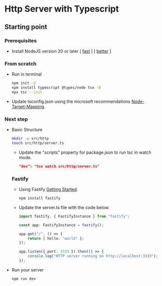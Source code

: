 # Http Server with Typescript

## Starting point

### Prerequisites
- Install NodeJS version 20 or later [ [fast](https://nodejs.org) ] [ [better](https://github.com/nvm-sh/nvm) ]

### From scratch
- Run in terminal
    ```sh
    npm init -y
    npm install typescript @types/node tsx -D
    npx tsc --init
    ```
- Update tsconfig.json using the microsoft recommendations
[Node-Target-Mapping](https://github.com/microsoft/TypeScript/wiki/Node-Target-Mapping).

### Next step

- Basic Structure
    ```sh
    mkdir -p src/http
    touch src/http/server.ts
    ```
    - Update the "scripts" property for package.json to run tsc in watch mode.
        ```json
        "dev": "tsx watch src/http/server.ts"
        ```
    ### Fastify
    - Using Fastify [Getting Started](https://fastify.dev/docs/latest/Guides/Getting-Started/).
        ```sh
        npm install fastify
        ```
    - Update the server.ts file with the code below.
        ```typescript
        import fastify, { FastifyInstance } from "fastify";

        const app: FastifyInstance = fastify();

        app.get("/", () => {
            return { hello: "world" };
        });

        app.listen({ port: 3333 }).then(() => {
            console.log("HTTP server running on http://localhost:3333");
        });
        ```
- Run your server 
    ```sh
    npm run dev
    ```
